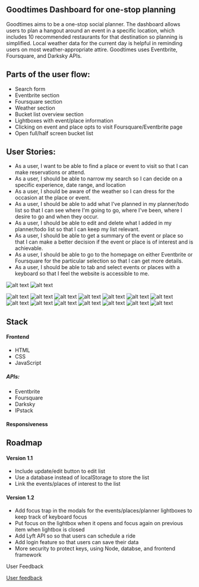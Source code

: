 ## Goodtimes Dashboard for one-stop planning

Goodtimes aims to be a one-stop social planner. The dashboard allows users to plan a hangout around an event in a specific location, which includes 10 recommended restaurants for that destination so planning is simplified. Local weather data for the current day is helpful in reminding users on most weather-appropriate attire. Goodtimes uses Eventbrite, Foursquare, and Darksky APIs.



## Parts of the user flow:

* Search form
* Eventbrite section
* Foursquare section
* Weather section
* Bucket list overview section
* Lightboxes with event/place information
* Clicking on event and place opts to visit Foursquare/Eventbrite page
* Open full/half screen bucket list

## User Stories:
* As a user, I want to be able to find a place or event to visit so that I can make reservations or attend.
* As a user, I should be able to narrow my search so I can decide on a specific experience, date range, and location
* As a user, I should be aware of the weather so I can dress for the occasion at the place or event.
* As a user, I should be able to add what I've planned in my planner/todo list so that I can see where I'm going to go, where I've been, where I desire to go and when they occur.
* As a user, I should be able to edit and delete what I added in my planner/todo list so that I can keep my list relevant.
* As a user, I should be able to get a summary of the event or place so that I can make a better decision if the event or place is of interest and is achievable.
* As a user, I should be able to go to the homepage on either Eventbrite or Foursquare for the particular selection so that I can get more details.
* As a user, I should be able to tab and select events or places with a keyboard so that I feel the website is accessible to me.

![alt text](images/userflow.jpg)
![alt text](images/wireframe.jpg)

![alt text](images/screenshot/ss00001.png)
![alt text](images/screenshot/ss00005.png)
![alt text](images/screenshot/ss00006.png)
![alt text](images/screenshot/ss00008.png)
![alt text](images/screenshot/ss00010.png)
![alt text](images/screenshot/ss00011.png)
![alt text](images/screenshot/ss00012.png)
![alt text](images/screenshot/ss00013.png)
![alt text](images/screenshot/ss00014.png)
![alt text](images/screenshot/ss00015.png)
![alt text](images/screenshot/ss00016.png)
![alt text](images/screenshot/ss00017.png)
![alt text](images/screenshot/ss00018.png)
![alt text](images/screenshot/ss00019.png)

## Stack

#### Frontend

* HTML
* CSS
* JavaScript

##### APIs:
* Eventbrite
* Foursquare
* Darksky
* IPstack

#### Responsiveness


## Roadmap

#### Version 1.1
* Include update/edit button to edit list
* Use a database instead of localStorage to store the list
* Link the events/places of interest to the list


#### Version 1.2
* Add focus trap in the modals for the events/places/planner lightboxes to keep track of keyboard focus
* Put focus on the lightbox when it opens and focus again on previous item when lightbox is closed
* Add Lyft API so so that users can schedule a ride
* Add login feature so that users can save their data
* More security to protect keys, using Node, databse, and frontend framework


User Feedback

[User feedback](https://gist.github.com/azureowl/0e64cb70994a0b3ed2c33badea167d8d)